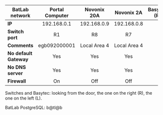 | **BatLab network** | Portal Computer | Novonix 20A  | Novonix 2A | Basytec (R) | Basytec (L) |
|--------------------|:---------------:|:------------:|:----------:|:-----------:|:-----------:|
| **IP**             | 192.168.0.1     | 192.168.0.9  | 192.168.0.8 | | 192.168.0.2 |
| **Switch port**    |    R1           | R8           | R7          | | R2          |
| **Comments**       |  egb092000001   | Local Area 4 | Local Area 4| | Ethernet 2  |
| **No default Gateway** |    Yes      |  Yes         | Yes         | | Yes         |
| **No DNS server**    |     Yes       | Yes          | Yes         | | Yes         |
| **Firewall**    |          On        | Off          | Off         | | Off         |

Switches and Basytec: looking from the door, the one on the right (R), the one on the left (L).

BatLab PostgreSQL: b@tl@b
